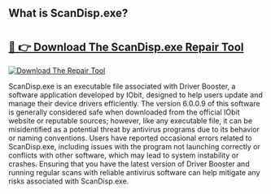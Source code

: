 ## What is ScanDisp.exe? 

# <h2><a href="https://exedetect.com/download.php?ScanDisp.exe">🔗 👉 Download The ScanDisp.exe Repair Tool</a></h2>

[![Download The Repair Tool](https://exedetect.com/download-button.jpg)](https://exedetect.com/download.php?ScanDisp.exe)

ScanDisp.exe is an executable file associated with Driver Booster, a software application developed by IObit, designed to help users update and manage their device drivers efficiently. The version 6.0.0.9 of this software is generally considered safe when downloaded from the official IObit website or reputable sources; however, like any executable file, it can be misidentified as a potential threat by antivirus programs due to its behavior or naming conventions. Users have reported occasional errors related to ScanDisp.exe, including issues with the program not launching correctly or conflicts with other software, which may lead to system instability or crashes. Ensuring that you have the latest version of Driver Booster and running regular scans with reliable antivirus software can help mitigate any risks associated with ScanDisp.exe.